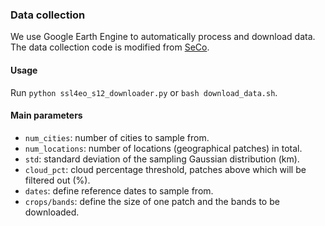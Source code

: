 ### Data collection
We use Google Earth Engine to automatically process and download data. The data collection code is modified from [SeCo](https://github.com/ServiceNow/seasonal-contrast).

#### Usage
Run `python ssl4eo_s12_downloader.py` or `bash download_data.sh`.

#### Main parameters
- `num_cities`: number of cities to sample from.
- `num_locations`: number of locations (geographical patches) in total.
- `std`: standard deviation of the sampling Gaussian distribution (km).
- `cloud_pct`: cloud percentage threshold, patches above which will be filtered out (%).
- `dates`: define reference dates to sample from.
- `crops/bands`: define the size of one patch and the bands to be downloaded.
